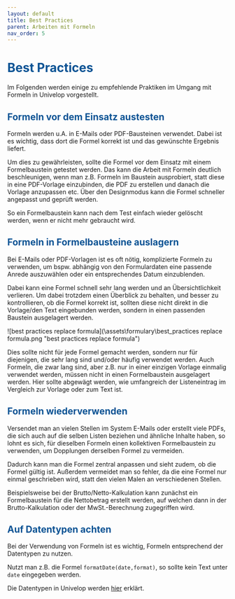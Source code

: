 ```yaml
---
layout: default
title: Best Practices
parent: Arbeiten mit Formeln
nav_order: 5
---
```


# <span style="color:#0b5394">**Best Practices**</span>
 
Im Folgenden werden einige zu empfehlende Praktiken im Umgang mit Formeln in Univelop vorgestellt.

## <span style="color:#0b5394">Formeln vor dem Einsatz austesten</span>

Formeln werden u.A. in E-Mails oder PDF-Bausteinen verwendet.
Dabei ist es wichtig, dass dort die Formel korrekt ist und das gewünschte Ergebnis liefert.

Um dies zu gewährleisten, sollte die Formel vor dem Einsatz mit einem Formelbaustein getestet werden. Das kann die Arbeit mit Formeln deutlich beschleunigen, wenn man z.B. Formeln im Baustein ausprobiert, statt diese in eine PDF-Vorlage einzubinden, die PDF zu erstellen und danach die Vorlage anzupassen etc. Über den Designmodus kann die Formel schneller angepasst und geprüft werden.

So ein Formelbaustein kann nach dem Test einfach wieder gelöscht werden, wenn er nicht mehr gebraucht wird.

## <span style="color:#0b5394">Formeln in Formelbausteine auslagern</span>

Bei E-Mails oder PDF-Vorlagen ist es oft nötig, komplizierte Formeln zu verwenden, um 
bspw. abhängig von den Formulardaten eine passende Anrede auszuwählen oder ein entsprechendes Datum einzublenden.

Dabei kann eine Formel schnell sehr lang werden und an Übersichtlichkeit verlieren.
Um dabei trotzdem einen Überblick zu behalten, und besser zu kontrollieren, ob die Formel korrekt ist, sollten diese nicht direkt in die Vorlage/den Text eingebunden werden, 
sondern in einen passenden Baustein ausgelagert werden. 

![best practices replace formula](\assets\formulary\best_practices replace formula.png "best practices replace formula")

Dies sollte nicht für jede Formel gemacht werden, sondern nur für diejenigen, die sehr lang sind und/oder häufig verwendet werden. Auch Formeln, die zwar lang sind, aber z.B. nur in einer einzigen Vorlage einmalig verwendet werden, müssen nicht in einen Formelbaustein ausgelagert werden. 
Hier sollte abgewägt werden, wie umfangreich der Listeneintrag im Vergleich zur Vorlage oder zum Text ist.

## <span style="color:#0b5394">Formeln wiederverwenden</span>

Versendet man an vielen Stellen im System E-Mails oder erstellt viele PDFs, die sich auch auf die selben Listen beziehen und ähnliche Inhalte haben, so lohnt es sich, für dieselben Formeln einen kollektiven Formelbaustein zu verwenden, um Dopplungen derselben Formel zu vermeiden.

Dadurch kann man die Formel zentral anpassen und sieht zudem, ob die Formel gültig ist.
Außerdem vermeidet man so fehler, da die eine Formel nur einmal geschrieben wird, statt den vielen Malen an verschiedenen Stellen.

Beispielsweise bei der Brutto/Netto-Kalkulation kann zunächst ein Formelbaustein für die 
Nettobetrag erstellt werden, auf welchen dann in der Brutto-Kalkulation oder der MwSt.-Berechnung zugegriffen wird.  

## <span style="color:#0b5394">Auf Datentypen achten</span>

Bei der Verwendung von Formeln ist es wichtig, Formeln entsprechend der Datentypen zu nutzen.

Nutzt man z.B. die Formel `formatDate(date,format)`, so sollte kein Text unter `date` eingegeben werden.

Die Datentypen in Univelop werden [hier](/docs/formulary/formulary.html#datentypen) erklärt.